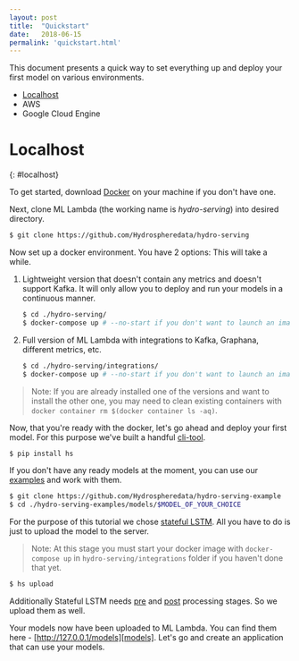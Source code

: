```yaml
---
layout: post
title:  "Quickstart"
date:   2018-06-15
permalink: 'quickstart.html'
---
```


This document presents a quick way to set everything up and deploy your first model on various environments.

* [Localhost](#localhost)
* AWS
* Google Cloud Engine


# Localhost
{: #localhost}

To get started, download [Docker][docker-install] on your machine if you don't have one. 

Next, clone ML Lambda (the working name is _hydro-serving_) into desired directory.

```sh
$ git clone https://github.com/Hydrospheredata/hydro-serving
```

Now set up a docker environment. You have 2 options: This will take a while. 

1. Lightweight version that doesn't contain any metrics and doesn't support Kafka. It will only allow you to deploy and run your models in a continuous manner. 

	```sh
	$ cd ./hydro-serving/
	$ docker-compose up # --no-start if you don't want to launch an image instanly
	```

2. Full version of ML Lambda with integrations to Kafka, Graphana, different metrics, etc. 
	```sh
	$ cd ./hydro-serving/integrations/
	$ docker-compose up # --no-start if you don't want to launch an image instanly
	```

>Note: If you are already installed one of the versions and want to install the other one, you may need to clean existing containers with `docker container rm $(docker container ls -aq)`.

Now, that you're ready with the docker, let's go ahead and deploy your first model. For this purpose we've built a handful [cli-tool][hydro-serving-cli]. 

```sh
$ pip install hs
```

If you don't have any ready models at the moment, you can use our [examples][hydro-serving-examples] and work with them. 

```sh
$ git clone https://github.com/Hydrospheredata/hydro-serving-example
$ cd ./hydro-serving-examples/models/$MODEL_OF_YOUR_CHOICE
```

For the purpose of this tutorial we chose [stateful LSTM][stateful-lstm]. All you have to do is just to upload the model to the server. 

> Note: At this stage you must start your docker image with `docker-compose up` in `hydro-serving/integrations` folder if you haven't done that yet.

```sh
$ hs upload
```

Additionally Stateful LSTM needs [pre][stateful-lstm-pre] and [post][stateful-lstm-post] processing stages. So we upload them as well.

Your models now have been uploaded to ML Lambda. You can find them here - [http://127.0.0.1/models][models]. Let's go and create an application that can use your models. 

[docker-install]: https://docs.docker.com/install/
[docker-hub]: https://hub.docker.com/u/hydrosphere/
[docker-hub-python]: https://hub.docker.com/u/hydrosphere/serving-runtime-python/
[docker-hub-spark]: https://hub.docker.com/r/hydrosphere/serving-runtime-spark/
[docker-hub-tensorflow]: https://hub.docker.com/u/hydrosphere/serving-runtime-tensorflow/

[hydro-sonar]: https://hydrosphere.io/sonar/
[hydro-serving-cli]: https://github.com/Hydrospheredata/hydro-serving-cli
[hydro-serving-examples]: https://github.com/Hydrospheredata/hydro-serving-example
[appache-kafka]: https://kafka.apache.org
[stateful-lstm]: https://github.com/Hydrospheredata/hydro-serving-example/tree/master/models/stateful_lstm
[stateful-lstm-pre]: https://github.com/Hydrospheredata/hydro-serving-example/tree/master/models/stateful_lstm_preprocessing
[stateful-lstm-post]: https://github.com/Hydrospheredata/hydro-serving-example/tree/master/models/stateful_lstm_postprocessing
[models]: http://127.0.0.1/models
[applications]: http://127.0.0.1/applications
